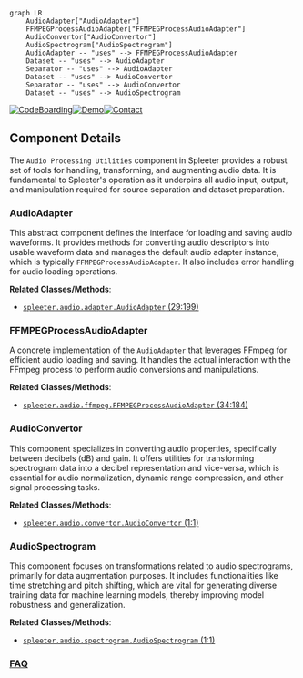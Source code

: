 ```mermaid
graph LR
    AudioAdapter["AudioAdapter"]
    FFMPEGProcessAudioAdapter["FFMPEGProcessAudioAdapter"]
    AudioConvertor["AudioConvertor"]
    AudioSpectrogram["AudioSpectrogram"]
    AudioAdapter -- "uses" --> FFMPEGProcessAudioAdapter
    Dataset -- "uses" --> AudioAdapter
    Separator -- "uses" --> AudioAdapter
    Dataset -- "uses" --> AudioConvertor
    Separator -- "uses" --> AudioConvertor
    Dataset -- "uses" --> AudioSpectrogram
```
[![CodeBoarding](https://img.shields.io/badge/Generated%20by-CodeBoarding-9cf?style=flat-square)](https://github.com/CodeBoarding/CodeBoarding)[![Demo](https://img.shields.io/badge/Try%20our-Demo-blue?style=flat-square)](https://www.codeboarding.org/demo)[![Contact](https://img.shields.io/badge/Contact%20us%20-%20contact@codeboarding.org-lightgrey?style=flat-square)](mailto:contact@codeboarding.org)

## Component Details

The `Audio Processing Utilities` component in Spleeter provides a robust set of tools for handling, transforming, and augmenting audio data. It is fundamental to Spleeter's operation as it underpins all audio input, output, and manipulation required for source separation and dataset preparation.

### AudioAdapter
This abstract component defines the interface for loading and saving audio waveforms. It provides methods for converting audio descriptors into usable waveform data and manages the default audio adapter instance, which is typically `FFMPEGProcessAudioAdapter`. It also includes error handling for audio loading operations.


**Related Classes/Methods**:

- <a href="https://github.com/deezer/spleeter/blob/master/spleeter/audio/adapter.py#L29-L199" target="_blank" rel="noopener noreferrer">`spleeter.audio.adapter.AudioAdapter` (29:199)</a>


### FFMPEGProcessAudioAdapter
A concrete implementation of the `AudioAdapter` that leverages FFmpeg for efficient audio loading and saving. It handles the actual interaction with the FFmpeg process to perform audio conversions and manipulations.


**Related Classes/Methods**:

- <a href="https://github.com/deezer/spleeter/blob/master/spleeter/audio/ffmpeg.py#L34-L184" target="_blank" rel="noopener noreferrer">`spleeter.audio.ffmpeg.FFMPEGProcessAudioAdapter` (34:184)</a>


### AudioConvertor
This component specializes in converting audio properties, specifically between decibels (dB) and gain. It offers utilities for transforming spectrogram data into a decibel representation and vice-versa, which is essential for audio normalization, dynamic range compression, and other signal processing tasks.


**Related Classes/Methods**:

- <a href="https://github.com/deezer/spleeter/blob/master/spleeter/audio/convertor.py#L1-L1" target="_blank" rel="noopener noreferrer">`spleeter.audio.convertor.AudioConvertor` (1:1)</a>


### AudioSpectrogram
This component focuses on transformations related to audio spectrograms, primarily for data augmentation purposes. It includes functionalities like time stretching and pitch shifting, which are vital for generating diverse training data for machine learning models, thereby improving model robustness and generalization.


**Related Classes/Methods**:

- <a href="https://github.com/deezer/spleeter/blob/master/spleeter/audio/spectrogram.py#L1-L1" target="_blank" rel="noopener noreferrer">`spleeter.audio.spectrogram.AudioSpectrogram` (1:1)</a>




### [FAQ](https://github.com/CodeBoarding/GeneratedOnBoardings/tree/main?tab=readme-ov-file#faq)